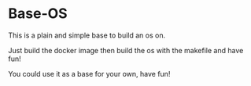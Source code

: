 # Base-OS
 
This is a plain and simple base to build an os on.

Just build the docker image then build the os with the makefile and have fun!

You could use it as a base for your own, have fun!
